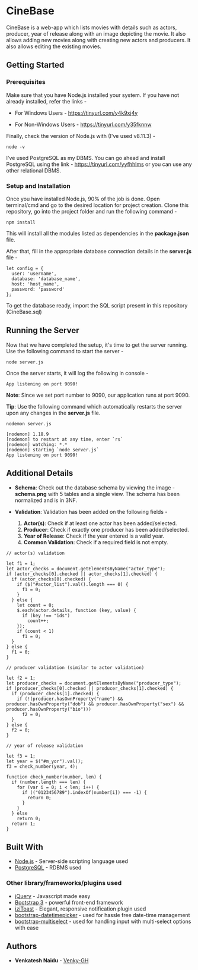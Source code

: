 # CineBase

CineBase is a web-app which lists movies with details such as actors, producer, year of release along with an image depicting the movie. It also allows adding new movies along with creating new actors and producers. It also allows editing the existing movies.

## Getting Started

### Prerequisites

Make sure that you have Node.js installed your system. If you have not already installed, refer the links -

* For Windows Users - https://tinyurl.com/y4k9xj4y

* For Non-Windows Users - https://tinyurl.com/y35fknnw

Finally, check the version of Node.js with (I've used v8.11.3) - 
```
node -v
```

I've used PostgreSQL as my DBMS. You can go ahead and install PostgreSQL using the link - https://tinyurl.com/yyfhhlms or you can use any other relational DBMS.

### Setup and Installation

Once you have installed Node.js, 90% of the job is done. Open terminal/cmd and go to the desired location for project creation.
Clone this repository, go into the project folder and run the following command -

```
npm install
```

This will install all the modules listed as dependencies in the **package.json** file.

After that, fill in the appropriate database connection details in the **server.js** file - 

```
let config = {
  user: 'username',
  database: 'database_name',
  host: 'host_name',
  password: 'password'
};
```

To get the database ready, import the SQL script present in this repository (CineBase.sql)

## Running the Server

Now that we have completed the setup, it's time to get the server running. Use the following command to start the server - 

```
node server.js
```

Once the server starts, it will log the following in console - 

```
App listening on port 9090!
```

**Note**: Since we set port number to 9090, our application runs at port 9090.

**Tip**: Use the following command which automatically restarts the server upon any changes in the **server.js** file.

```
nodemon server.js
```

```
[nodemon] 1.18.9
[nodemon] to restart at any time, enter `rs`
[nodemon] watching: *.*
[nodemon] starting `node server.js`
App listening on port 9090!
```

## Additional Details

* **Schema**: Check out the database schema by viewing the image - **schema.png** with 5 tables and a single view. The schema has been normalized and is in 3NF.

* **Validation**: Validation has been added on the following fields - 
    1. **Actor(s)**: Check if at least one actor has been added/selected.
    2. **Producer**: Check if exactly one producer has been added/selected.
    3. **Year of Release**: Check if the year entered is a valid year.
    4. **Common Validation**: Check if a required field is not empty.

```
// actor(s) validation

let f1 = 1;
let actor_checks = document.getElementsByName("actor_type");
if (actor_checks[0].checked || actor_checks[1].checked) {
  if (actor_checks[0].checked) {
    if ($("#actor_list").val().length === 0) {
      f1 = 0;
    }
  } else {
    let count = 0;
    $.each(actor.details, function (key, value) {
      if (key !== "ids")
        count++;
    });
    if (count < 1)
      f1 = 0;
  }
} else {
  f1 = 0;
}
```

```
// producer validation (similar to actor validation)

let f2 = 1;
let producer_checks = document.getElementsByName("producer_type");
if (producer_checks[0].checked || producer_checks[1].checked) {
  if (producer_checks[1].checked) {
    if (!(producer.hasOwnProperty("name") && producer.hasOwnProperty("dob") && producer.hasOwnProperty("sex") && producer.hasOwnProperty("bio")))
      f2 = 0;
  }
} else {
  f2 = 0;
}
```

```
// year of release validation

let f3 = 1;
let year = $("#m_yor").val();
f3 = check_number(year, 4);

function check_number(number, len) {
  if (number.length === len) {
    for (var i = 0; i < len; i++) {
      if (("0123456789").indexOf(number[i]) === -1) {
        return 0;
      }
    }
  } else
    return 0;
  return 1;
}
```

## Built With

* [Node.js](https://nodejs.org/en/docs/) - Server-side scripting language used
* [PostgreSQL](https://www.postgresql.org/docs/) - RDBMS used

### Other library/frameworks/plugins used

* [jQuery](https://api.jquery.com/) - Javascript made easy
* [Bootstrap 3](https://api.jquery.com/) - powerful front-end framework
* [iziToast](http://izitoast.marcelodolza.com/) - Elegant, responsive notification plugin used 
* [bootstrap-datetimepicker](https://eonasdan.github.io/bootstrap-datetimepicker/) - used for hassle free date-time management
* [bootstrap-multiselect](http://davidstutz.de/bootstrap-multiselect/#configuration-options) - used for handling input with multi-select options with ease

## Authors

* **Venkatesh Naidu** - [Venky-GH](https://github.com/Venky-GH)
